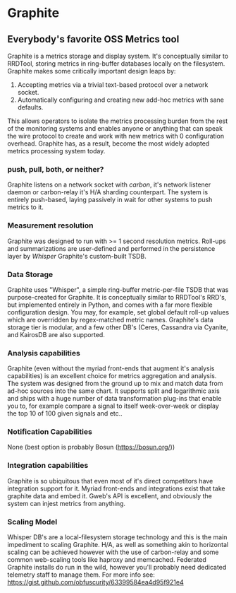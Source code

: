 # Graphite

## Everybody's favorite OSS Metrics tool

Graphite is a metrics storage and display system. It's conceptually similar to
RRDTool, storing metrics in ring-buffer databases locally on the filesystem.
Graphite makes some critically important design leaps by: 

1. Accepting metrics via a trivial text-based protocol over a network socket.
2. Automatically configuring and creating new add-hoc metrics with sane
defaults.

This allows operators to isolate the metrics processing burden from the rest of
the monitoring systems and enables anyone or anything that can speak the wire
protocol to create and work with new metrics with 0 configuration overhead.
Graphite has, as a result, become the most widely adopted metrics processing
system today.

### push, pull, both, or neither?
Graphite listens on a network socket with *carbon*, it's network listener daemon
or carbon-relay it's H/A sharding counterpart. The system is entirely
push-based, laying passively in wait for other systems to push metrics to it.

### Measurement resolution 
Graphite was designed to run with >= 1 second resolution metrics. Roll-ups and
summarizations are user-defined and performed in the persistence layer by
*Whisper* Graphite's custom-built TSDB. 

### Data Storage 
Graphite uses "Whisper", a simple ring-buffer metric-per-file TSDB that was
purpose-created for Graphite. It is conceptually similar to RRDTool's RRD's,
but implemented entirely in Python, and comes with a far more flexible
configuration design. You may, for example, set global default roll-up values
which are overridden by regex-matched metric names. Graphite's data storage
tier is modular, and a few other DB's (Ceres, Cassandra via Cyanite, and
KairosDB are also supported. 

### Analysis capabilities
Graphite (even without the myriad front-ends that augment it's analysis
capabilities) is an excellent choice for metrics aggregation and analysis. The
system was designed from the ground up to mix and match data from ad-hoc
sources into the same chart. It supports split and logarithmic axis and ships
with a huge number of data transformation plug-ins that enable you to, for
example compare a signal to itself week-over-week or display the top 10 of 100
given signals and etc..

### Notification Capabilities
None (best option is probably Bosun (https://bosun.org/))

### Integration capabilities
Graphite is so ubiquitous that even most of it's direct competitors have
integration support for it. Myriad front-ends and integrations exist that take
graphite data and embed it. Gweb's API is excellent, and obviously the system
can injest metrics from anything. 

### Scaling Model
Whisper DB's are a local-filesystem storage technology and this is the main
impediment to scaling Graphite. H/A, as well as something akin to horizontal
scaling can be achieved however with the use of carbon-relay and some common
web-scaling tools like haproxy and memcached. Federated Graphite installs do
run in the wild, however you'll probably need dedicated telemetry staff to
manage them. For more info see:
https://gist.github.com/obfuscurity/63399584ea4d95f921e4
